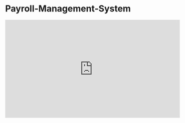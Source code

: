 # Payroll-Management-System
<iframe width="560" height="315" src="https://www.youtube.com/embed/BeLXkrHmMhM" title="YouTube video player" frameborder="0" allow="accelerometer; autoplay; clipboard-write; encrypted-media; gyroscope; picture-in-picture" allowfullscreen></iframe>
